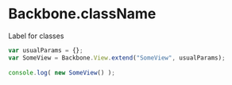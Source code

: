 # Backbone.className
Label for classes
  
```js
var usualParams = {};  
var SomeView = Backbone.View.extend("SomeView", usualParams);  
  
console.log( new SomeView() );  
```
